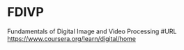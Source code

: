 # FDIVP
Fundamentals of Digital Image and Video Processing
#URL
https://www.coursera.org/learn/digital/home
